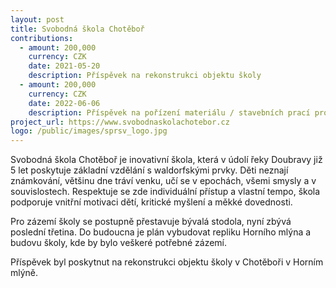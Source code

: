 ```yaml
---
layout: post
title: Svobodná škola Chotěboř
contributions:
  - amount: 200,000
    currency: CZK
    date: 2021-05-20
    description: Příspěvek na rekonstrukci objektu školy
  - amount: 200,000
    currency: CZK
    date: 2022-06-06
    description: Příspěvek na pořízení materiálu / stavebních prací pro dokončení vytápění objektu školy
project_url: https://www.svobodnaskolachotebor.cz
logo: /public/images/sprsv_logo.jpg
---
```


Svobodná škola Chotěboř je inovativní škola, která v údolí řeky Doubravy již 5 let poskytuje základní vzdělání s waldorfskými prvky. Děti neznají známkování, většinu dne tráví venku, učí se v epochách, všemi smysly a v souvislostech. Respektuje se zde individuální přístup a vlastní tempo, škola podporuje vnitřní motivaci dětí, kritické myšlení a měkké dovednosti.

Pro zázemí školy se postupně přestavuje bývalá stodola, nyní zbývá poslední třetina. Do budoucna je plán vybudovat repliku Horního mlýna a budovu školy, kde by bylo veškeré potřebné zázemí.

Příspěvek byl poskytnut na rekonstrukci objektu školy v Chotěboři v Horním mlýně.
